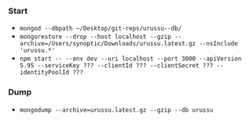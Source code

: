 ### Start
- `mongod --dbpath ~/Desktop/git-reps/urussu--db/`
- `mongorestore --drop --host localhost --gzip --archive=/Users/synoptic/Downloads/urussu.latest.gz --nsInclude 'urussu.*'`
- `npm start -- --env dev --uri localhost --port 3000 --apiVersion 5.95 --serviceKey ??? --clientId ??? --clientSecret ??? --identityPoolId ???`

### Dump
- `mongodump --archive=urussu.latest.gz --gzip --db urussu`